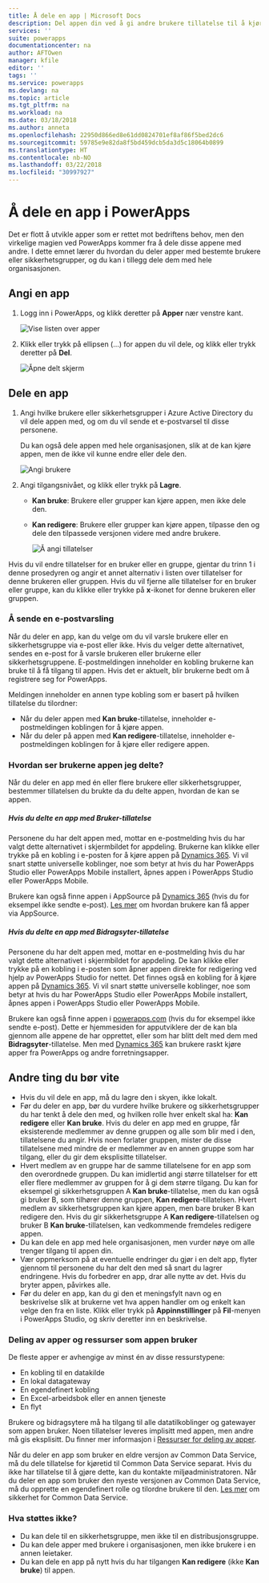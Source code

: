 ```yaml
---
title: Å dele en app | Microsoft Docs
description: Del appen din ved å gi andre brukere tillatelse til å kjøre eller endre den
services: ''
suite: powerapps
documentationcenter: na
author: AFTOwen
manager: kfile
editor: ''
tags: ''
ms.service: powerapps
ms.devlang: na
ms.topic: article
ms.tgt_pltfrm: na
ms.workload: na
ms.date: 03/18/2018
ms.author: anneta
ms.openlocfilehash: 22950d866ed8e61dd0824701ef8af86f5bed2dc6
ms.sourcegitcommit: 59785e9e82da8f5bd459dcb5da3d5c18064b0899
ms.translationtype: HT
ms.contentlocale: nb-NO
ms.lasthandoff: 03/22/2018
ms.locfileid: "30997927"
---
```

# <a name="share-an-app-in-powerapps"></a>Å dele en app i PowerApps
Det er flott å utvikle apper som er rettet mot bedriftens behov, men den virkelige magien ved PowerApps kommer fra å dele disse appene med andre. I dette emnet lærer du hvordan du deler apper med bestemte brukere eller sikkerhetsgrupper, og du kan i tillegg dele dem med hele organisasjonen.

## <a name="specify-an-app"></a>Angi en app
1. Logg inn i PowerApps, og klikk deretter på **Apper** nær venstre kant.

    ![Vise listen over apper](./media/share-app/file-apps.png)

1. Klikk eller trykk på ellipsen (...) for appen du vil dele, og klikk eller trykk deretter på **Del**.

    ![Åpne delt skjerm](./media/share-app/ellipsis-share.png)

## <a name="share-an-app"></a>Dele en app
1. Angi hvilke brukere eller sikkerhetsgrupper i Azure Active Directory du vil dele appen med, og om du vil sende et e-postvarsel til disse personene.

    Du kan også dele appen med hele organisasjonen, slik at de kan kjøre appen, men de ikke vil kunne endre eller dele den.

    ![Angi brukere](./media/share-app/share-list.png)

1. Angi tilgangsnivået, og klikk eller trykk på **Lagre**.

    * **Kan bruke**: Brukere eller grupper kan kjøre appen, men ikke dele den.
    * **Kan redigere**: Brukere eller grupper kan kjøre appen, tilpasse den og dele den tilpassede versjonen videre med andre brukere.

        ![Å angi tillatelser](./media/share-app/edit-use.png)

Hvis du vil endre tillatelser for en bruker eller en gruppe, gjentar du trinn 1 i denne prosedyren og angir et annet alternativ i listen over tillatelser for denne brukeren eller gruppen. Hvis du vil fjerne alle tillatelser for en bruker eller gruppe, kan du klikke eller trykke på **x**-ikonet for denne brukeren eller gruppen.

### <a name="send-email-notification"></a>Å sende en e-postvarsling
Når du deler en app, kan du velge om du vil varsle brukere eller en sikkerhetsgruppe via e-post eller ikke. Hvis du velger dette alternativet, sendes en e-post for å varsle brukeren eller brukerne eller sikkerhetsgruppene. E-postmeldingen inneholder en kobling brukerne kan bruke til å få tilgang til appen. Hvis det er aktuelt, blir brukerne bedt om å registrere seg for PowerApps.

Meldingen inneholder en annen type kobling som er basert på hvilken tillatelse du tilordner:

- Når du deler appen med **Kan bruke**-tillatelse, inneholder e-postmeldingen koblingen for å kjøre appen.
- Når du deler på appen med **Kan redigere**-tillatelse, inneholder e-postmeldingen koblingen for å kjøre eller redigere appen.

### <a name="how-do-my-users-see-the-app-i-shared"></a>Hvordan ser brukerne appen jeg delte?
Når du deler en app med én eller flere brukere eller sikkerhetsgrupper, bestemmer tillatelsen du brukte da du delte appen, hvordan de kan se appen.

##### <a name="if-you-shared-an-app-with-user-permission"></a>Hvis du delte en app med *Bruker*-tillatelse
Personene du har delt appen med, mottar en e-postmelding hvis du har valgt dette alternativet i skjermbildet for appdeling. Brukerne kan klikke eller trykke på en kobling i e-posten for å kjøre appen på [Dynamics 365](http://home.dynamics.com). Vi vil snart støtte universelle koblinger, noe som betyr at hvis du har PowerApps Studio eller PowerApps Mobile installert, åpnes appen i PowerApps Studio eller PowerApps Mobile.

Brukere kan også finne appen i AppSource på [Dynamics 365](http://home.dynamics.com) (hvis du for eksempel ikke sendte e-post). [Les mer](../../user/app-source.md) om hvordan brukere kan få apper via AppSource.

##### <a name="if-you-shared-an-app-with-contributor-permission"></a>Hvis du delte en app med *Bidragsyter*-tillatelse
Personene du har delt appen med, mottar en e-postmelding hvis du har valgt dette alternativet i skjermbildet for appdeling. De kan klikke eller trykke på en kobling i e-posten som åpner appen direkte for redigering ved hjelp av PowerApps Studio for nettet. Det finnes også en kobling for å kjøre appen på [Dynamics 365](http://home.dynamics.com). Vi vil snart støtte universelle koblinger, noe som betyr at hvis du har PowerApps Studio eller PowerApps Mobile installert, åpnes appen i PowerApps Studio eller PowerApps Mobile.

Brukere kan også finne appen i [powerapps.com](http://web.powerapps.com) (hvis du for eksempel ikke sendte e-post). Dette er hjemmesiden for apputviklere der de kan bla gjennom alle appene de har opprettet, eller som har blitt delt med dem med **Bidragsyter**-tillatelse. Men med [Dynamics 365](http://home.dynamics.com) kan brukere raskt kjøre apper fra PowerApps og andre forretningsapper.

## <a name="other-things-to-know"></a>Andre ting du bør vite
* Hvis du vil dele en app, må du lagre den i skyen, ikke lokalt.
* Før du deler en app, bør du vurdere hvilke brukere og sikkerhetsgrupper du har tenkt å dele den med, og hvilken rolle hver enkelt skal ha: **Kan redigere** eller **Kan bruke**. Hvis du deler en app med en gruppe, får eksisterende medlemmer av denne gruppen og alle som blir med i den, tillatelsene du angir. Hvis noen forlater gruppen, mister de disse tillatelsene med mindre de er medlemmer av en annen gruppe som har tilgang, eller du gir dem eksplisitte tillatelser.
* Hvert medlem av en gruppe har de samme tillatelsene for en app som den overordnede gruppen. Du kan imidlertid angi større tillatelser for ett eller flere medlemmer av gruppen for å gi dem større tilgang. Du kan for eksempel gi sikkerhetsgruppen A **Kan bruke**-tillatelse, men du kan også gi bruker B, som tilhører denne gruppen, **Kan redigere**-tillatelsen. Hvert medlem av sikkerhetsgruppen kan kjøre appen, men bare bruker B kan redigere den. Hvis du gir sikkerhetsgruppe A **Kan redigere**-tillatelsen og bruker B **Kan bruke**-tillatelsen, kan vedkommende fremdeles redigere appen.
* Du kan dele en app med hele organisasjonen, men vurder nøye om alle trenger tilgang til appen din.
* Vær oppmerksom på at eventuelle endringer du gjør i en delt app, flyter gjennom til personene du har delt den med så snart du lagrer endringene. Hvis du forbedrer en app, drar alle nytte av det. Hvis du bryter appen, påvirkes alle.
* Før du deler en app, kan du gi den et meningsfylt navn og en beskrivelse slik at brukerne vet hva appen handler om og enkelt kan velge den fra en liste. Klikk eller trykk på **Appinnstillinger** på **Fil**-menyen i PowerApps Studio, og skriv deretter inn en beskrivelse.

### <a name="app-sharing-and-the-resources-the-app-uses"></a>Deling av apper og ressurser som appen bruker
De fleste apper er avhengige av minst én av disse ressurstypene:

* En kobling til en datakilde
* En lokal datagateway
* En egendefinert kobling
* En Excel-arbeidsbok eller en annen tjeneste
* En flyt

Brukere og bidragsytere må ha tilgang til alle datatilkoblinger og gatewayer som appen bruker. Noen tillatelser leveres implisitt med appen, men andre må gis eksplisitt. Du finner mer informasjon i [Ressurser for deling av apper](share-app-resources.md).

Når du deler en app som bruker en eldre versjon av Common Data Service, må du dele tillatelse for kjøretid til Common Data Service separat. Hvis du ikke har tillatelse til å gjøre dette, kan du kontakte miljøadministratoren. Når du deler en app som bruker den nyeste versjonen av Common Data Service, må du opprette en egendefinert rolle og tilordne brukere til den. [Les mer](../../administrator/database-security.md) om sikkerhet for Common Data Service.

### <a name="what-isnt-supported"></a>Hva støttes ikke?
* Du kan dele til en sikkerhetsgruppe, men ikke til en distribusjonsgruppe.
* Du kan dele apper med brukere i organisasjonen, men ikke brukere i en annen leietaker.
* Du kan dele en app på nytt hvis du har tilgangen **Kan redigere** (ikke **Kan bruke**) til appen.
